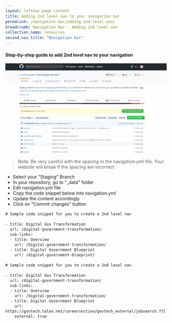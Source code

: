 ```yaml
---
layout: leftnav-page-content
title: Adding 2nd level nav to your navigation bar
permalink: /navigation-bar/adding-2nd-level-nav/
breadcrumb: Navigation Bar - Adding 2nd level nav
collection_name: resources
second_nav_title: "Navigation bar"
---
```

#### **Step-by-step guide to add 2nd level nav to your navigation**
![Adding second level nav](/images/resources/adding-second-level-item-to-your-navigation-bar.gif)
> Note: Be very careful with the spacing in the navigation.yml file. Your website will break if the spacing are incorrect

* Select your "Staging" Branch
* In your repository, go to "_data" folder
* Edit navigation.yml file
* Copy the code snippet below into navigation.yml
* Update the content accordingly
* Click on "Commit changes" button

  
```
# Sample code snippet for you to create a 2nd level nav

- title: Digital Gov Transformation
  url: /digital-government-transformation/
  sub-links:
  - title: Overview
    url: /digital-government-transformation/
  - title: Digital Government Blueprint
    url: /digital-government-blueprint/
    
# Sample code snippet for you to create a 2nd level nav    
    
- title: Digital Gov Transformation
  url: /digital-government-transformation/
  sub-links:
  - title: Overview
    url: /digital-government-transformation/
  - title: Digital Government Blueprint
    url: https://govtech.taleo.net/careersection/govtech_external/jobsearch.ftl 
    external: true
```

